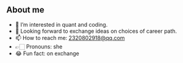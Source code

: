 ## About me

- 🔭 I’m interested in quant and coding.
- 💬 Looking forward to exchange ideas on choices of career path.
- 📫 How to reach me: 2320802918@qq.com
- 👉🏻 Pronouns: she
- 😂 Fun fact: on exchange

